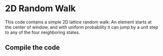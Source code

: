 # 2D Random Walk 

This code contains a simple 2D lattice random walk. An element starts at the center of window, and with uniform probability it can jump by a unit step to any of the four neighboring states. 

## Compile the code 